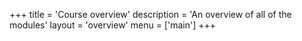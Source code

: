 +++
title = 'Course overview'
description = 'An overview of all of the modules'
layout = 'overview'
menu = ['main']
+++
